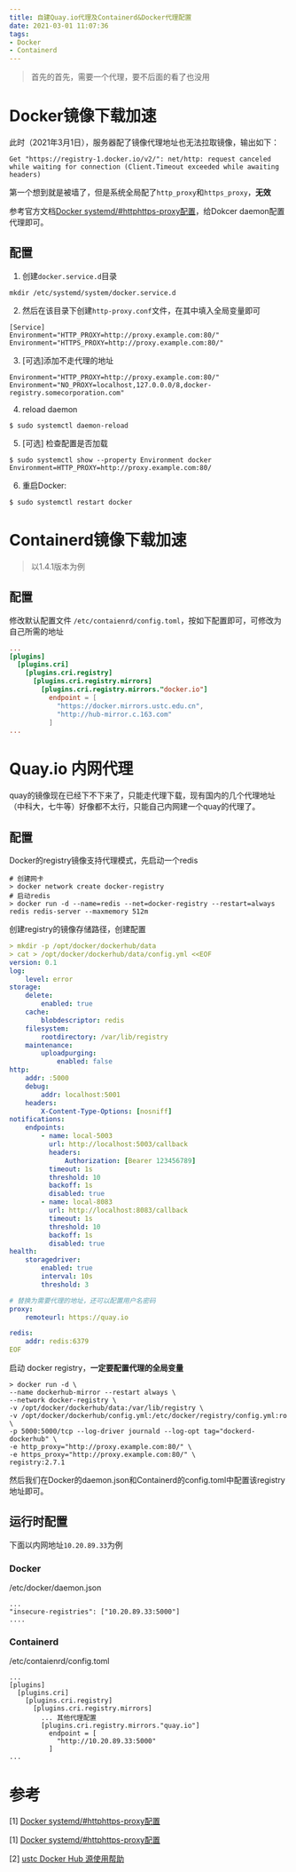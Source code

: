 ```yaml
---
title: 自建Quay.io代理及Containerd&Docker代理配置
date: 2021-03-01 11:07:36
tags:
- Docker
- Containerd
---
```


> 首先的首先，需要一个代理，要不后面的看了也没用

# Docker镜像下载加速

此时（2021年3月1日），服务器配了镜像代理地址也无法拉取镜像，输出如下：

```
Get "https://registry-1.docker.io/v2/": net/http: request canceled while waiting for connection (Client.Timeout exceeded while awaiting headers)
```

第一个想到就是被墙了，但是系统全局配了`http_proxy`和`https_proxy`，**无效**

参考官方文档[Docker systemd/#httphttps-proxy配置](https://docs.docker.com/config/daemon/systemd/#httphttps-proxy)，给Dokcer daemon配置代理即可。

## 配置

1. 创建`docker.service.d`目录

```
mkdir /etc/systemd/system/docker.service.d
```

2. 然后在该目录下创建`http-proxy.conf`文件，在其中填入全局变量即可

```
[Service]
Environment="HTTP_PROXY=http://proxy.example.com:80/"
Environment="HTTPS_PROXY=http://proxy.example.com:80/"
```

3. [可选]添加不走代理的地址

```
Environment="HTTP_PROXY=http://proxy.example.com:80/"
Environment="NO_PROXY=localhost,127.0.0.0/8,docker-registry.somecorporation.com"
```

4. reload daemon

```
$ sudo systemctl daemon-reload
```

5. [可选] 检查配置是否加载

```
$ sudo systemctl show --property Environment docker
Environment=HTTP_PROXY=http://proxy.example.com:80/
```

6. 重启Docker:

```
$ sudo systemctl restart docker
```

# Containerd镜像下载加速

> 以1.4.1版本为例

## 配置

修改默认配置文件 `/etc/contaienrd/config.toml`，按如下配置即可，可修改为自己所需的地址

```toml
...
[plugins]
  [plugins.cri]
    [plugins.cri.registry]
      [plugins.cri.registry.mirrors]
        [plugins.cri.registry.mirrors."docker.io"]
          endpoint = [
            "https://docker.mirrors.ustc.edu.cn",
            "http://hub-mirror.c.163.com"
          ]
...
```

# Quay.io 内网代理

quay的镜像现在已经下不下来了，只能走代理下载，现有国内的几个代理地址（中科大，七牛等）好像都不太行，只能自己内网建一个quay的代理了。

## 配置

Docker的registry镜像支持代理模式，先启动一个redis

```
# 创建网卡
> docker network create docker-registry
# 启动redis
> docker run -d --name=redis --net=docker-registry --restart=always redis redis-server --maxmemory 512m
```

创建registry的镜像存储路径，创建配置

```yaml
> mkdir -p /opt/docker/dockerhub/data
> cat > /opt/docker/dockerhub/data/config.yml <<EOF
version: 0.1
log:
    level: error
storage:
    delete:
        enabled: true
    cache:
        blobdescriptor: redis
    filesystem:
        rootdirectory: /var/lib/registry
    maintenance:
        uploadpurging:
            enabled: false
http:
    addr: :5000
    debug:
        addr: localhost:5001
    headers:
        X-Content-Type-Options: [nosniff]
notifications:
    endpoints:
        - name: local-5003
          url: http://localhost:5003/callback
          headers:
              Authorization: [Bearer 123456789]
          timeout: 1s
          threshold: 10
          backoff: 1s
          disabled: true
        - name: local-8083
          url: http://localhost:8083/callback
          timeout: 1s
          threshold: 10
          backoff: 1s
          disabled: true
health:
    storagedriver:
        enabled: true
        interval: 10s
        threshold: 3

# 替换为需要代理的地址，还可以配置用户名密码
proxy:
    remoteurl: https://quay.io

redis:
    addr: redis:6379
EOF
```

启动 docker registry，**一定要配置代理的全局变量**

```
> docker run -d \
--name dockerhub-mirror --restart always \
--network docker-registry \
-v /opt/docker/dockerhub/data:/var/lib/registry \
-v /opt/docker/dockerhub/config.yml:/etc/docker/registry/config.yml:ro \
-p 5000:5000/tcp --log-driver journald --log-opt tag="dockerd-dockerhub" \
-e http_proxy="http://proxy.example.com:80/" \
-e https_proxy="http://proxy.example.com:80/" \
registry:2.7.1
```

然后我们在Docker的daemon.json和Containerd的config.toml中配置该registry地址即可。

## 运行时配置

下面以内网地址`10.20.89.33`为例

### Docker

/etc/docker/daemon.json

```
...
"insecure-registries": ["10.20.89.33:5000"]
....
```

### Containerd

/etc/contaienrd/config.toml

```
...
[plugins]
  [plugins.cri]
    [plugins.cri.registry]
      [plugins.cri.registry.mirrors]
        ... 其他代理配置
        [plugins.cri.registry.mirrors."quay.io"]
          endpoint = [
            "http://10.20.89.33:5000"
          ]
...
```

# 参考

[1] [Docker systemd/#httphttps-proxy配置](https://docs.docker.com/config/daemon/systemd/#httphttps-proxy)

[1] [Docker systemd/#httphttps-proxy配置](https://docs.docker.com/config/daemon/systemd/#httphttps-proxy)

[2] [ustc Docker Hub 源使用帮助](http://mirrors.ustc.edu.cn/help/dockerhub.html)

